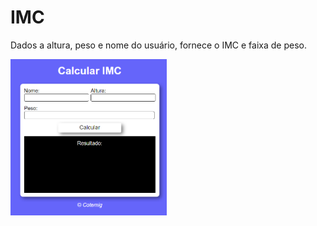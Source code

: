 # IMC
Dados a altura, peso e nome do usuário, fornece o IMC e faixa de peso.

<a href="https://vituvitaminadev.github.io/IMC/"><img src=".\imc.png" width="250px"></a>
